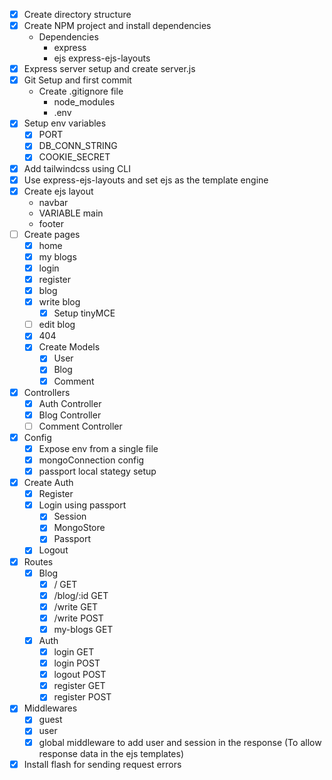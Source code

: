  - [x] Create directory structure
 - [x] Create NPM project and install dependencies
    - Dependencies
        - express
        - ejs express-ejs-layouts
 - [x] Express server setup and create server.js
 - [x] Git Setup and first commit
    - Create .gitignore file 
        - node_modules
        - .env
 - [x] Setup env variables
    - [x] PORT
    - [x] DB_CONN_STRING
    - [x] COOKIE_SECRET
 - [x] Add tailwindcss using CLI 
 - [x] Use express-ejs-layouts and set ejs as the template engine
 - [x] Create ejs layout
    - navbar
    - VARIABLE main
    - footer
 - [ ] Create pages
    - [x] home
    - [x] my blogs
    - [x] login
    - [x] register
    - [x] blog
    - [x] write blog
       - [x] Setup tinyMCE
    - [ ] edit blog
    - [x] 404
    - [x] Create Models
       - [x] User
       - [x] Blog
       - [x] Comment
 - [x] Controllers
   - [x] Auth Controller
   - [x] Blog Controller
   - [ ] Comment Controller
 - [x] Config
    - [x] Expose env from a single file
    - [x] mongoConnection config
    - [x] passport local stategy setup
 - [x] Create Auth
    - [x] Register
    - [x] Login using passport
       - [x] Session
       - [x] MongoStore
       - [x] Passport
    - [x] Logout
 - [x] Routes
    - [x] Blog
       - [x] / GET
       - [x] /blog/:id GET
       - [x] /write GET
       - [x] /write POST
       - [x] my-blogs GET
    - [x] Auth
       - [x] login GET
       - [x] login POST
       - [x] logout POST
       - [x] register GET
       - [x] register POST
 - [x] Middlewares
    - [x] guest
    - [x] user
    - [x] global middleware to add user and session in the response (To allow response data in the ejs templates)
 - [x] Install flash for sending request errors
